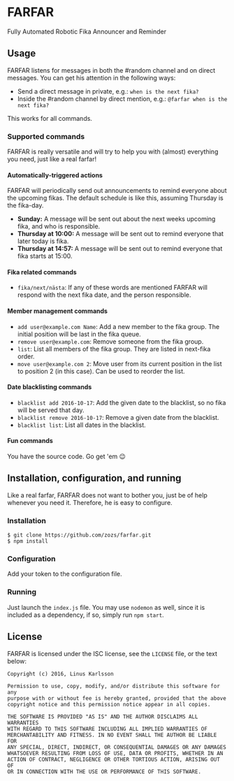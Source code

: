 FARFAR
======

Fully Automated Robotic Fika Announcer and Reminder

## Usage

FARFAR listens for messages in both the #random channel and on direct messages. You can get his attention in the following ways:

 * Send a direct message in private, e.g.: `when is the next fika?`
 * Inside the #random channel by direct mention, e.g.: `@farfar when is the next fika?`

This works for all commands.

### Supported commands

FARFAR is really versatile and will try to help you with (almost) everything you need, just like a real farfar!

#### Automatically-triggered actions
FARFAR will periodically send out announcements to remind everyone about the upcoming fikas. The default schedule is like this, assuming Thursday is the fika-day.

 * **Sunday:** A message will be sent out about the next weeks upcoming fika, and who is responsible.
 * **Thursday at 10:00:** A message will be sent out to remind everyone that later today is fika.
 * **Thursday at 14:57:** A message will be sent out to remind everyone that fika starts at 15:00.

#### Fika related commands

 * `fika/next/nästa`: If any of these words are mentioned FARFAR will respond with the next fika date, and the person responsible.

#### Member management commands

 * `add user@example.com Name`: Add a new member to the fika group. The initial position will be last in the fika queue.
 * `remove user@example.com`: Remove someone from the fika group.
 * `list`: List all members of the fika group. They are listed in next-fika order.
 * `move user@example.com 2`: Move user from its current position in the list to position 2 (in this case). Can be used to reorder the list.

#### Date blacklisting commands

 * `blacklist add 2016-10-17`: Add the given date to the blacklist, so no fika will be served that day.
 * `blacklist remove 2016-10-17`: Remove a given date from the blacklist.
 * `blacklist list`: List all dates in the blacklist.

#### Fun commands
You have the source code. Go get 'em :wink:

## Installation, configuration, and running

Like a real farfar, FARFAR does not want to bother you, just be of help whenever you need it. Therefore, he is easy to configure.

### Installation
```
$ git clone https://github.com/zozs/farfar.git
$ npm install
```

### Configuration

Add your token to the configuration file.

### Running

Just launch the `index.js` file. You may use `nodemon` as well, since it is included as a dependency, if so, simply run `npm start`.

## License

FARFAR is licensed under the ISC license, see the `LICENSE` file, or the text below:

```
Copyright (c) 2016, Linus Karlsson

Permission to use, copy, modify, and/or distribute this software for any
purpose with or without fee is hereby granted, provided that the above
copyright notice and this permission notice appear in all copies.

THE SOFTWARE IS PROVIDED "AS IS" AND THE AUTHOR DISCLAIMS ALL WARRANTIES
WITH REGARD TO THIS SOFTWARE INCLUDING ALL IMPLIED WARRANTIES OF
MERCHANTABILITY AND FITNESS. IN NO EVENT SHALL THE AUTHOR BE LIABLE FOR
ANY SPECIAL, DIRECT, INDIRECT, OR CONSEQUENTIAL DAMAGES OR ANY DAMAGES
WHATSOEVER RESULTING FROM LOSS OF USE, DATA OR PROFITS, WHETHER IN AN
ACTION OF CONTRACT, NEGLIGENCE OR OTHER TORTIOUS ACTION, ARISING OUT OF
OR IN CONNECTION WITH THE USE OR PERFORMANCE OF THIS SOFTWARE.
```
